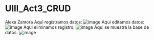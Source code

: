 # UIII_Act3_CRUD
Alexa Zamora
Aqui registramos datos:
![image](https://github.com/AlexaZamoraDominguez/UIII_Act3_CRUD/assets/143548233/39d8a1aa-73ef-4fb0-b837-7e534328698d)
Aqui editamos datos:
![image](https://github.com/AlexaZamoraDominguez/UIII_Act3_CRUD/assets/143548233/246a3910-190b-42da-b9c7-6fa63614a0d6)
Aqui eliminamos registro:
![image](https://github.com/AlexaZamoraDominguez/UIII_Act3_CRUD/assets/143548233/eb65bca5-b513-433b-8fa0-19b432bc8b73)
Aqui se muestra la base de datos:
![image](https://github.com/AlexaZamoraDominguez/UIII_Act3_CRUD/assets/143548233/58c4fda8-7fe2-4ae6-a8a5-0ffad75ee8f0)





